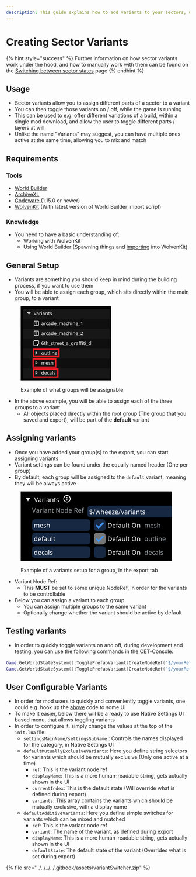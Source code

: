 ```yaml
---
description: This guide explains how to add variants to your sectors, using World Builder
---
```


# Creating Sector Variants

{% hint style="success" %}
Further information on how sector variants work under the hood, and how to manually work with them can be found on the [Switching between sector states](../../archived-guides/switching-between-sector-states.md) page
{% endhint %}

## Usage

* Sector variants allow you to assign different parts of a sector to a variant
* You can then toggle those variants on / off, while the game is running
* This can be used to e.g. offer different variations of a build, within a single mod download, and allow the user to toggle different parts / layers at will
* Unlike the name "Variants" may suggest, you can have multiple ones active at the same time, allowing you to mix and match

## Requirements

### Tools

* [World Builder](https://github.com/justarandomguyintheinternet/CP77_entSpawner/releases)
* [ArchiveXL](https://github.com/psiberx/cp2077-archive-xl)
* [Codeware ](https://github.com/psiberx/cp2077-codeware/releases)(1.15.0 or newer)
* [WolvenKit](https://github.com/WolvenKit/WolvenKit) (With latest version of World Builder import script)

### Knowledge

* You need to have a basic understanding of:
  * Working with WolvenKit
  * Using World Builder (Spawning things and [importing](../exporting-from-object-spawner.md) into WolvenKit)

## General Setup

* Variants are something you should keep in mind during the building process, if you want to use them
* You will be able to assign each group, which sits directly within the main group, to a variant

<figure><img src="../../../../.gitbook/assets/sectorVariantValidGroupsExample" alt="" width="248"><figcaption><p>Example of what groups will be assignable</p></figcaption></figure>

* In the above example, you will be able to assign each of the three groups to a variant
  * All objects placed directly within the root group (The group that you saved and export), will be part of the **default** variant

## Assigning variants

* Once you have added your group(s) to the export, you can start assigning variants
* Variant settings can be found under the equally named header (One per group)
* By default, each group will be assigned to the `default` variant, meaning they will be always active

<figure><img src="../../../../.gitbook/assets/sectorVariantExample" alt=""><figcaption><p>Example of a variants setup for a group, in the export tab</p></figcaption></figure>

* Variant Node Ref:
  * This **MUST** be set to some unique NodeRef, in order for the variants to be controllable
* Below you can assign a variant to each group
  * You can assign multiple groups to the same variant
  * Optionally change whether the variant should be active by default

## Testing variants

* In order to quickly toggle variants on and off, during development and testing, you can use the following commands in the CET-Console:

```lua
Game.GetWorldStateSystem():TogglePrefabVariant(CreateNodeRef("$/yourRefName"), "variantName", true) -- Toggle variant on
Game.GetWorldStateSystem():TogglePrefabVariant(CreateNodeRef("$/yourRefName"), "variantName", false) -- Toggle Variant off
```

## User Configurable Variants

* In order for mod users to quickly and conveniently toggle variants, one could e.g. hook up the [above](creating-sector-variants.md#testing-variants) code to some UI
* To make it easier, below there will be a ready to use Native Settings UI based menu, that allows toggling variants
* In order to configure it, simply change the values at the top of the `init.lua` file:
  * `settingsMainName/settingsSubName` : Controls the names displayed for the category, in Native Settings UI
  * `defaultMutuallyExclusiveVariants`: Here you define string selectors for variants which should be mutually exclusive (Only one active at a time)
    * `ref`: This is the variant node ref
    * `displayName`: This is a more human-readable string, gets actually shown in the UI
    * `currentIndex`: This is the default state (Will override what is defined during export)
    * `variants`: This array contains the variants which should be mutually exclusive, with a display name
  * `defaultAdditiveVariants`: Here you define simple switches for variants which can be mixed and matched
    * `ref`: This is the variant node ref
    * `variant`: The name of the variant, as defined during export
    * `displayName`: This is a more human-readable string, gets actually shown in the UI
    * `defaultState`: The default state of the variant (Overrides what is set during export)&#x20;

{% file src="../../../../.gitbook/assets/variantSwitcher.zip" %}
